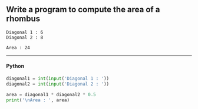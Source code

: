 ## Write a program to compute the area of a rhombus

```
Diagonal 1 : 6
Diagonal 2 : 8

Area : 24
```

---

<CodeBlock slots="heading, code" repeat="1" languages="Python" />

#### Python

```python
diagonal1 = int(input('Diagonal 1 : '))
diagonal2 = int(input('Diagonal 2 : '))

area = diagonal1 * diagonal2 * 0.5
print('\nArea : ', area)
```
